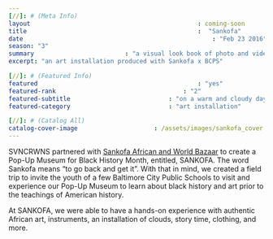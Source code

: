 ```yaml
---
[//]: # (Meta Info)
layout 												: coming-soon
title 												:  "Sankofa"
date 													: "Feb 23 2016"
season: "3"
summary                         : "a visual look book of photo and video for client"
excerpt: "an art installation produced with Sankofa x BCPS"

[//]: # (Featured Info)
featured 											: "yes"
featured-rank									: "2"
featured-subtitle							: "on a warm and cloudy day, one day before rain poured from the clouds"
featured-category							: "art installation"

[//]: # (Catalog All)
catalog-cover-image						: /assets/images/sankofa_cover.jpg
---
```


SVNCRWNS partnered with <a href="http://sankofaafricanbazaar.com" target="_blank" class="post-link">Sankofa African and World Bazaar</a> to create a Pop-Up Museum for Black History Month, entitled, SANKOFA.  The word Sankofa means “to go back and get it”.  With that in mind, we created a field trip to invite the youth of a few Baltimore City Public Schools to visit and experience our Pop-Up Museum to learn about black history and art prior to the teachings of American history.

At SANKOFA, we were able to have a hands-on experience with authentic African art, instruments, an installation of clouds, story time, clothing, and more.  
